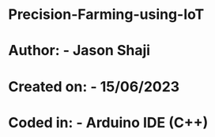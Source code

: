 # Precision-Farming-using-IoT
# Author: - Jason Shaji
# Created on: - 15/06/2023
# Coded in: - Arduino IDE (C++)
